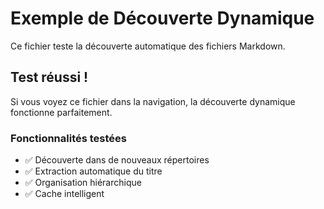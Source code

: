 # Exemple de Découverte Dynamique

Ce fichier teste la découverte automatique des fichiers Markdown.

## Test réussi !

Si vous voyez ce fichier dans la navigation, la découverte dynamique fonctionne parfaitement.

### Fonctionnalités testées

- ✅ Découverte dans de nouveaux répertoires
- ✅ Extraction automatique du titre
- ✅ Organisation hiérarchique
- ✅ Cache intelligent
